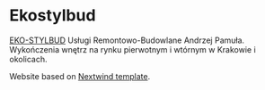 # Ekostylbud

[EKO-STYLBUD](https://ekostylbud.pl) Usługi Remontowo-Budowlane Andrzej Pamuła. Wykończenia wnętrz na rynku pierwotnym i wtórnym w Krakowie i okolicach.

Website based on [Nextwind template](https://github.com/jakeprins/nextwind).
